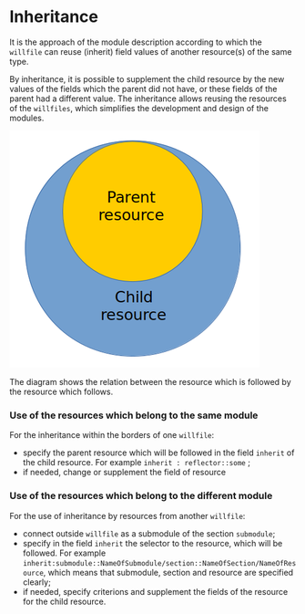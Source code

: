 # Inheritance

It is the approach of the module description according to which the <code>willfile</code> can reuse (inherit) field values of another resource(s) of the same type.

By inheritance, it is possible to supplement the child resource by the new values of the fields which the parent did not have, or these fields of the parent had a different value. The inheritance allows reusing the resources of the `willfiles`, which simplifies the development and design of the modules.

![resources.inheritability.png](../../images/resources.inheritability.png)

The diagram shows the relation between the resource which is followed by the resource which follows.

### Use of the resources which belong to the same module

For the inheritance within the borders of one `willfile`:

- specify the parent resource which will be followed in the field `inherit` of the child resource. For example `inherit : reflector::some` ;
- if needed, change or supplement the field of resource

### Use of the resources which belong to the different module

For the use of inheritance by resources from another `willfile`:

- connect outside `willfile` as a submodule of the section `submodule`;
- specify in the field `inherit` the selector to the resource, which will be followed. For example `inherit:submodule::NameOfSubmodule/section::NameOfSection/NameOfResource`, which means that submodule, section and resource are specified clearly;
- if needed, specify criterions and supplement the fields of the resource for the child resource.
